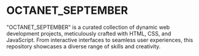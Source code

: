 # OCTANET_SEPTEMBER
"OCTANET_SEPTEMBER" is a curated collection of dynamic web development projects, meticulously crafted with HTML, CSS, and JavaScript. From interactive interfaces to seamless user experiences, this repository showcases a diverse range of skills and creativity.
